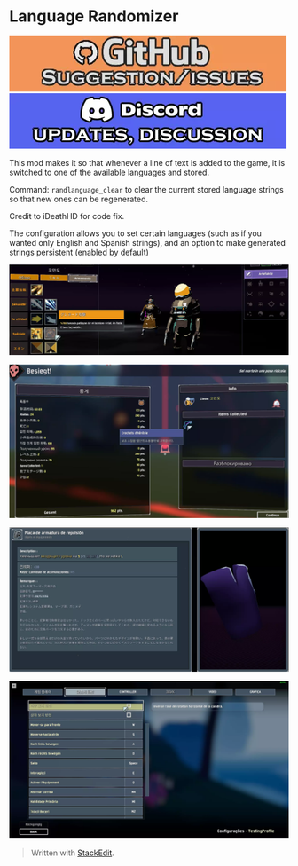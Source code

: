 # Language Randomizer
 [![github issues/request link](https://raw.githubusercontent.com/DestroyedClone/PoseHelper/master/PoseHelper/github_link.webp)](https://github.com/DestroyedClone/RoR1SkillsPort/issues)  [![discord invite](https://raw.githubusercontent.com/DestroyedClone/PoseHelper/master/PoseHelper/discord_link.webp)](https://discord.gg/DpHu3qXMHK)

This mod makes it so that whenever a line of text is added to the game, it is switched to one of the available languages and stored. 

Command: `randlanguage_clear` to clear the current stored language strings so that new ones can be regenerated.

Credit to iDeathHD for code fix.

The configuration allows you to set certain languages (such as if you wanted only English and Spanish strings), and an option to make generated strings persistent (enabled by default)

![Character Select Preview](https://raw.githubusercontent.com/DestroyedClone/PoseHelper/master/LanguageRandomizer/preview_charsel.webp)

![Death Screen Preview](https://raw.githubusercontent.com/DestroyedClone/PoseHelper/master/LanguageRandomizer/preview_death.webp)

![Logbook Preview](https://raw.githubusercontent.com/DestroyedClone/PoseHelper/master/LanguageRandomizer/preview_logbook.webp)

![Setting Menu Preview](https://raw.githubusercontent.com/DestroyedClone/PoseHelper/master/LanguageRandomizer/preview_settings.webp)

> Written with [StackEdit](https://stackedit.io/).